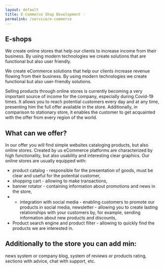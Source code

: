 ```yaml
---
layout: default
title: E-Commerce Shop Development -
permalink: /service/e-commerce
---
```


## E-shops

We create online stores that help our clients to increase income from their business. By using modern technologies we create solutions that are functional but also user friendly.

We create eCommerce solutions that help our clients increase revenue flowing from their business. By using modern technologies we create functional but also user-friendly solutions.

Selling products through online stores is currently becoming a very important source of income for the company, especially during Covid-19 times. It allows you to reach potential customers every day and at any time, presenting him the full offer available in the store. Additionally, in comparison to stationary store, it enables the customer to get acquainted with the offer from every region of the world.

## What can we offer?

In our offer you will find simple websites cataloging products, but also online stores. Created by us eCommerce platforms are characterized by high functionality, but also usability and interesting clear graphics. Our online stores are usually equipped with:

* product catalog - responsible for the presentation of goods, must be clear and useful for the potential customer,
* shopping cart - allowing to make transactions,
* banner rotator - containing information about promotions and news in the store,
* * integration with social media - enabling customers to promote our products in social media,
newsletter - allowing you to create lasting relationships with your customers by, for example, sending information about new products and discounts,
* Product search engine and product filter - allowing to quickly find the products we are interested in.

## Additionally to the store you can add min:

news system or company blog,
system of reviews or products rating,
sections with advice,
chat with support,
etc.
